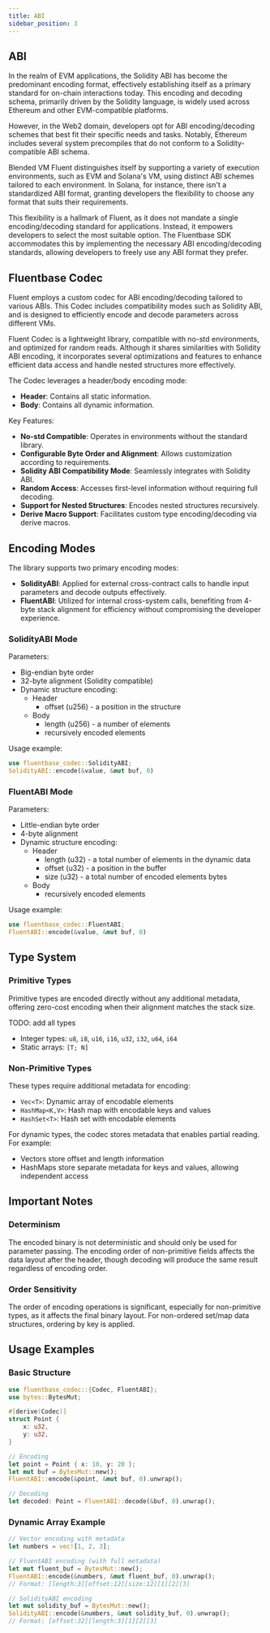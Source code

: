 ```yaml
---
title: ABI
sidebar_position: 3
---
```

ABI
---

In the realm of EVM applications,
the Solidity ABI has become the predominant encoding format,
effectively establishing itself as a primary standard for on-chain interactions today.
This encoding and decoding schema,
primarily driven by the Solidity language, is widely used across Ethereum and other EVM-compatible platforms.

However, in the Web2 domain,
developers opt for ABI encoding/decoding schemes that best fit their specific needs and tasks.
Notably, Ethereum includes several system precompiles that do not conform to a Solidity-compatible ABI schema.

Blended VM Fluent distinguishes itself by supporting a variety of execution environments, such as EVM and Solana's VM,
using distinct ABI schemes tailored to each environment.
In Solana, for instance, there isn't a standardized ABI format,
granting developers the flexibility to choose any format that suits their requirements.

This flexibility is a hallmark of Fluent, as it does not mandate a single encoding/decoding standard for applications.
Instead, it empowers developers to select the most suitable option.
The Fluentbase SDK accommodates this by implementing the necessary ABI encoding/decoding standards,
allowing developers to freely use any ABI format they prefer.

## Fluentbase Codec

Fluent employs a custom codec for ABI encoding/decoding tailored to various ABIs.
This Codec includes compatibility modes such as Solidity ABI,
and is designed to efficiently encode and decode parameters across different VMs.

Fluent Codec is a lightweight library, compatible with no-std environments, and optimized for random reads.
Although it shares similarities with Solidity ABI encoding,
it incorporates several optimizations and features
to enhance efficient data access and handle nested structures more effectively.

The Codec leverages a header/body encoding mode:

- **Header**: Contains all static information.
- **Body**: Contains all dynamic information.

Key Features:

- **No-std Compatible**: Operates in environments without the standard library.
- **Configurable Byte Order and Alignment**: Allows customization according to requirements.
- **Solidity ABI Compatibility Mode**: Seamlessly integrates with Solidity ABI.
- **Random Access**: Accesses first-level information without requiring full decoding.
- **Support for Nested Structures**: Encodes nested structures recursively.
- **Derive Macro Support**: Facilitates custom type encoding/decoding via derive macros.

## Encoding Modes

The library supports two primary encoding modes:

- **SolidityABI**: Applied for external cross-contract calls to handle input parameters and decode outputs effectively.
- **FluentABI**: Utilized for internal cross-system calls, benefiting from 4-byte stack alignment for efficiency without compromising the developer experience.

### SolidityABI Mode

Parameters:

- Big-endian byte order
- 32-byte alignment (Solidity compatible)
- Dynamic structure encoding:
  - Header
    - offset (u256) - a position in the structure
  - Body
    - length (u256) - a number of elements
    - recursively encoded elements

Usage example:

```rust
use fluentbase_codec::SolidityABI;
SolidityABI::encode(&value, &mut buf, 0)
```

### FluentABI Mode

Parameters:

- Little-endian byte order
- 4-byte alignment
- Dynamic structure encoding:
  - Header
    - length (u32) - a total number of elements in the dynamic data
    - offset (u32) - a position in the buffer
    - size (u32) - a total number of encoded elements bytes
  - Body
    - recursively encoded elements

Usage example:

```rust
use fluentbase_codec::FluentABI;
FluentABI::encode(&value, &mut buf, 0)
```

## Type System

### Primitive Types

Primitive types are encoded directly without any additional metadata,
offering zero-cost encoding when their alignment matches the stack size.

TODO: add all types

- Integer types: `u8`, `i8`, `u16`, `i16`, `u32`, `i32`, `u64`, `i64`
- Static arrays: `[T; N]`

### Non-Primitive Types

These types require additional metadata for encoding:

- `Vec<T>`: Dynamic array of encodable elements
- `HashMap<K,V>`: Hash map with encodable keys and values
- `HashSet<T>`: Hash set with encodable elements

For dynamic types, the codec stores metadata that enables partial reading. For example:

- Vectors store offset and length information
- HashMaps store separate metadata for keys and values, allowing independent access

## Important Notes

### Determinism

The encoded binary is not deterministic and should only be used for parameter passing. 
The encoding order of non-primitive fields affects the data layout after the header,
though decoding will produce the same result regardless of encoding order.

### Order Sensitivity

The order of encoding operations is significant, especially for non-primitive types,
as it affects the final binary layout.
For non-ordered set/map data structures, ordering by key is applied.

## Usage Examples

### Basic Structure

```rust
use fluentbase_codec::{Codec, FluentABI};
use bytes::BytesMut;

#[derive(Codec)]
struct Point {
    x: u32,
    y: u32,
}

// Encoding
let point = Point { x: 10, y: 20 };
let mut buf = BytesMut::new();
FluentABI::encode(&point, &mut buf, 0).unwrap();

// Decoding
let decoded: Point = FluentABI::decode(&buf, 0).unwrap();
```

### Dynamic Array Example

```rust
// Vector encoding with metadata
let numbers = vec![1, 2, 3];

// FluentABI encoding (with full metadata)
let mut fluent_buf = BytesMut::new();
FluentABI::encode(&numbers, &mut fluent_buf, 0).unwrap();
// Format: [length:3][offset:12][size:12][1][2][3]

// SolidityABI encoding
let mut solidity_buf = BytesMut::new();
SolidityABI::encode(&numbers, &mut solidity_buf, 0).unwrap();
// Format: [offset:32][length:3][1][2][3]
```
